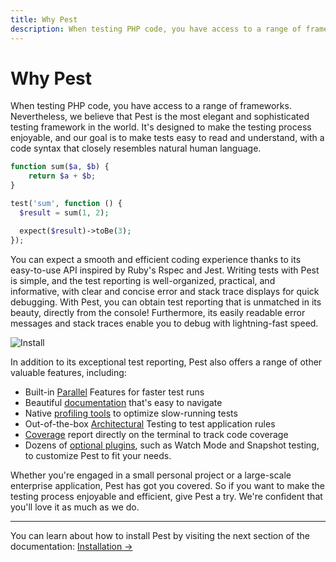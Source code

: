 ```yaml
---
title: Why Pest
description: When testing PHP code, you have access to a range of frameworks. Nevertheless, we believe that Pest is the most elegant and sophisticated testing framework in the world. It's designed to make the testing process enjoyable, and our goal is to make tests easy to read and understand, with a code syntax that closely resembles natural human language.
---
```


# Why Pest

When testing PHP code, you have access to a range of frameworks. Nevertheless, we believe that Pest is the most elegant and sophisticated testing framework in the world. It's designed to make the testing process enjoyable, and our goal is to make tests easy to read and understand, with a code syntax that closely resembles natural human language.


```php
function sum($a, $b) {
    return $a + $b;
}

test('sum', function () {
  $result = sum(1, 2);

  expect($result)->toBe(3);
});
```

You can expect a smooth and efficient coding experience thanks to its easy-to-use API inspired by Ruby's Rspec and Jest. Writing tests with Pest is simple, and the test reporting is well-organized, practical, and informative, with clear and concise error and stack trace displays for quick debugging. With Pest, you can obtain test reporting that is unmatched in its beauty, directly from the console! Furthermore, its easily readable error messages and stack traces enable you to debug with lightning-fast speed.

![Install](/assets/img/failure.webp)

In addition to its exceptional test reporting, Pest also offers a range of other valuable features, including:

- Built-in [Parallel](/docs/optimizing-tests#parallel) Features for faster test runs
- Beautiful [documentation](/docs/installation) that's easy to navigate
- Native [profiling tools](/docs/optimizing-tests#profiling) to optimize slow-running tests
- Out-of-the-box [Architectural](/docs/arch-testing) Testing to test application rules
- [Coverage](/docs/test-coverage) report directly on the terminal to track code coverage
- Dozens of [optional plugins](/docs/plugins), such as Watch Mode and Snapshot testing, to customize Pest to fit your needs.

Whether you're engaged in a small personal project or a large-scale enterprise application, Pest has got you covered. So if you want to make the testing process enjoyable and efficient, give Pest a try. We're confident that you'll love it as much as we do.

---

You can learn about how to install Pest by visiting the next section of the documentation: [Installation →](/docs/installation)

